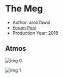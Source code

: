 # The Meg

* Author: aron7awol
* [Forum Post](https://www.avsforum.com/threads/bass-eq-for-filtered-movies.2995212/post-57044384)
* Production Year: 2018

## Atmos

![img 0](https://i.imgur.com/kNEk2qv.jpg)

![img 1](https://i.imgur.com/40rW0qa.jpg)

